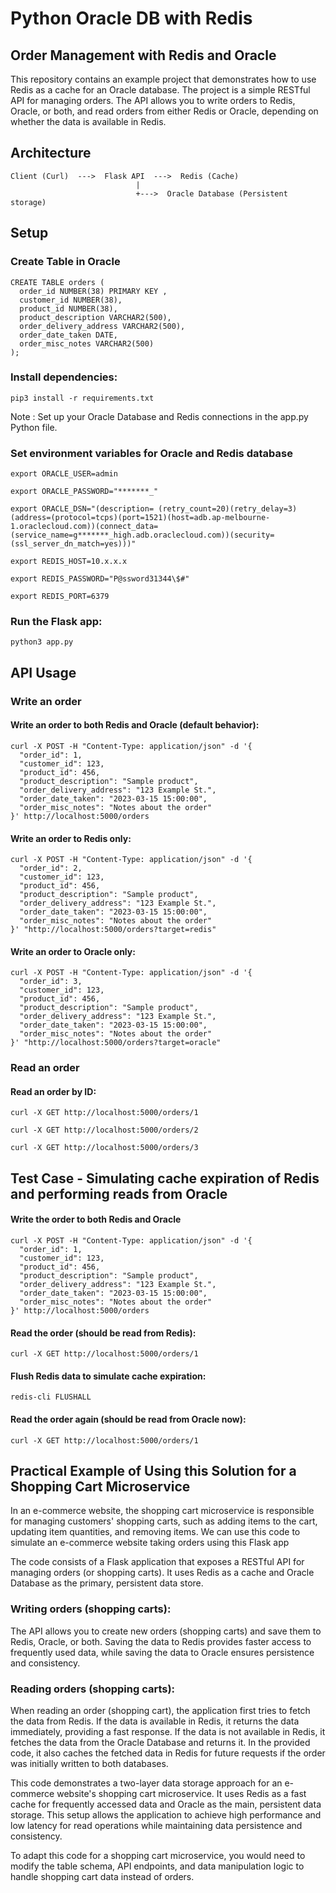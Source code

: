 # Python Oracle DB with Redis
## Order Management with Redis and Oracle

This repository contains an example project that demonstrates how to use Redis as a cache for an Oracle database. The project is a simple RESTful API for managing orders. The API allows you to write orders to Redis, Oracle, or both, and read orders from either Redis or Oracle, depending on whether the data is available in Redis.

## Architecture
```
Client (Curl)  --->  Flask API  --->  Redis (Cache)
                            |
                            +--->  Oracle Database (Persistent storage)
```

## Setup

### Create Table in Oracle
```
CREATE TABLE orders (
  order_id NUMBER(38) PRIMARY KEY ,
  customer_id NUMBER(38),
  product_id NUMBER(38),
  product_description VARCHAR2(500),
  order_delivery_address VARCHAR2(500),
  order_date_taken DATE,
  order_misc_notes VARCHAR2(500)
);

```


### Install dependencies:

```
pip3 install -r requirements.txt
```

Note : Set up your Oracle Database and Redis connections in the app.py Python file.

### Set environment variables for Oracle and Redis database
```
export ORACLE_USER=admin 

export ORACLE_PASSWORD="*******_"

export ORACLE_DSN="(description= (retry_count=20)(retry_delay=3)(address=(protocol=tcps)(port=1521)(host=adb.ap-melbourne-1.oraclecloud.com))(connect_data=(service_name=g*******_high.adb.oraclecloud.com))(security=(ssl_server_dn_match=yes)))" 
  
export REDIS_HOST=10.x.x.x

export REDIS_PASSWORD="P@ssword31344\$#"

export REDIS_PORT=6379
```
### Run the Flask app:
```
python3 app.py
```

## API Usage
### Write an order

#### Write an order to both Redis and Oracle (default behavior):

```
curl -X POST -H "Content-Type: application/json" -d '{
  "order_id": 1,
  "customer_id": 123,
  "product_id": 456,
  "product_description": "Sample product",
  "order_delivery_address": "123 Example St.",
  "order_date_taken": "2023-03-15 15:00:00",
  "order_misc_notes": "Notes about the order"
}' http://localhost:5000/orders
```

#### Write an order to Redis only:

```
curl -X POST -H "Content-Type: application/json" -d '{
  "order_id": 2,
  "customer_id": 123,
  "product_id": 456,
  "product_description": "Sample product",
  "order_delivery_address": "123 Example St.",
  "order_date_taken": "2023-03-15 15:00:00",
  "order_misc_notes": "Notes about the order"
}' "http://localhost:5000/orders?target=redis"
```
    
#### Write an order to Oracle only:

```
curl -X POST -H "Content-Type: application/json" -d '{
  "order_id": 3,
  "customer_id": 123,
  "product_id": 456,
  "product_description": "Sample product",
  "order_delivery_address": "123 Example St.",
  "order_date_taken": "2023-03-15 15:00:00",
  "order_misc_notes": "Notes about the order"
}' "http://localhost:5000/orders?target=oracle"
```

### Read an order

#### Read an order by ID:

```
curl -X GET http://localhost:5000/orders/1

curl -X GET http://localhost:5000/orders/2

curl -X GET http://localhost:5000/orders/3
```

## Test Case - Simulating cache expiration of Redis and performing reads from Oracle

#### Write the order to both Redis and Oracle

```
curl -X POST -H "Content-Type: application/json" -d '{
  "order_id": 1,
  "customer_id": 123,
  "product_id": 456,
  "product_description": "Sample product",
  "order_delivery_address": "123 Example St.",
  "order_date_taken": "2023-03-15 15:00:00",
  "order_misc_notes": "Notes about the order"
}' http://localhost:5000/orders
```

#### Read the order (should be read from Redis):
```
curl -X GET http://localhost:5000/orders/1
```

#### Flush Redis data to simulate cache expiration:
```
redis-cli FLUSHALL
```

#### Read the order again (should be read from Oracle now):
```
curl -X GET http://localhost:5000/orders/1
```

## Practical Example of Using this Solution for a Shopping Cart Microservice

In an e-commerce website, the shopping cart microservice is responsible for managing customers' shopping carts, such as adding items to the cart, updating item quantities, and removing items. We can use this code to simulate an e-commerce website taking orders using this Flask app

The code consists of a Flask application that exposes a RESTful API for managing orders (or shopping carts). It uses Redis as a cache and Oracle Database as the primary, persistent data store.

 ### Writing orders (shopping carts): 
 The API allows you to create new orders (shopping carts) and save them to Redis, Oracle, or both. Saving the data to Redis provides faster access to frequently used data, while saving the data to Oracle ensures persistence and consistency.

### Reading orders (shopping carts): 
When reading an order (shopping cart), the application first tries to fetch the data from Redis. If the data is available in Redis, it returns the data immediately, providing a fast response. If the data is not available in Redis, it fetches the data from the Oracle Database and returns it. In the provided code, it also caches the fetched data in Redis for future requests if the order was initially written to both databases.

This code demonstrates a two-layer data storage approach for an e-commerce website's shopping cart microservice. It uses Redis as a fast cache for frequently accessed data and Oracle as the main, persistent data storage. This setup allows the application to achieve high performance and low latency for read operations while maintaining data persistence and consistency.

To adapt this code for a shopping cart microservice, you would need to modify the table schema, API endpoints, and data manipulation logic to handle shopping cart data instead of orders.
